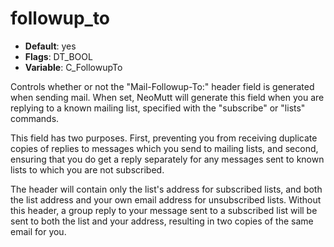 # followup_to

- **Default**: yes
- **Flags**: DT_BOOL
- **Variable**: C_FollowupTo

Controls whether or not the "Mail-Followup-To:" header field is
generated when sending mail.  When set, NeoMutt will generate this
field when you are replying to a known mailing list, specified with
the "subscribe" or "lists" commands.

This field has two purposes.  First, preventing you from
receiving duplicate copies of replies to messages which you send
to mailing lists, and second, ensuring that you do get a reply
separately for any messages sent to known lists to which you are
not subscribed.

The header will contain only the list's address
for subscribed lists, and both the list address and your own
email address for unsubscribed lists.  Without this header, a
group reply to your message sent to a subscribed list will be
sent to both the list and your address, resulting in two copies
of the same email for you.
